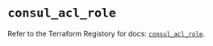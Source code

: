 # `consul_acl_role`

Refer to the Terraform Registory for docs: [`consul_acl_role`](https://registry.terraform.io/providers/hashicorp/consul/2.20.0/docs/resources/acl_role).
